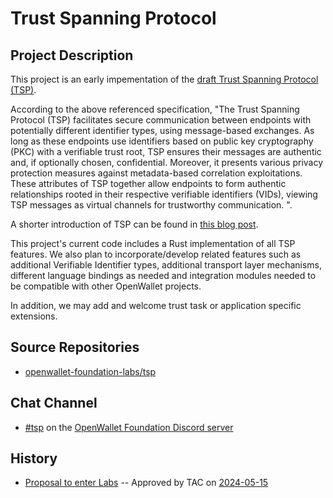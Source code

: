 # Trust Spanning Protocol

## Project Description

This project is an early impementation of the [draft Trust Spanning Protocol (TSP)](https://github.com/trustoverip/tswg-tsp-specification).

According to the above referenced specification, "The Trust Spanning Protocol (TSP) facilitates secure communication between endpoints with potentially different identifier types, using message-based exchanges. As long as these endpoints use identifiers based on public key cryptography (PKC) with a verifiable trust root, TSP ensures their messages are authentic and, if optionally chosen, confidential. Moreover, it presents various privacy protection measures against metadata-based correlation exploitations. These attributes of TSP together allow endpoints to form authentic relationships rooted in their respective verifiable identifiers (VIDs), viewing TSP messages as virtual channels for trustworthy communication.
".

A shorter introduction of TSP can be found in [this blog post](https://www.trustoverip.org/blog/2023/08/31/mid-year-progress-report-on-the-toip-trust-spanning-protocol/).

This project's current code includes a Rust implementation of all TSP features. We also plan to incorporate/develop related features such as additional Verifiable Identifier types, additional transport layer mechanisms, different language bindings as needed and integration modules needed to be compatible with other OpenWallet projects.

In addition, we may add and welcome trust task or application specific extensions.

## Source Repositories

- [openwallet-foundation-labs/tsp](https://github.com/openwallet-foundation-labs/tsp)

## Chat Channel

- [#tsp](https://discord.com/channels/1022962884864643214/1240339063618277467) on the [OpenWallet Foundation Discord server](https://discord.gg/openwalletfoundation)

## History

- [Proposal to enter Labs](https://github.com/openwallet-foundation/project-proposals/blob/cbdd0477bf98b48d1790d6b5dcbff043db001a4d/projects/rust-tsp.md) -- Approved by TAC on [2024-05-15](../meetings/2024/2024-05-15.md)
